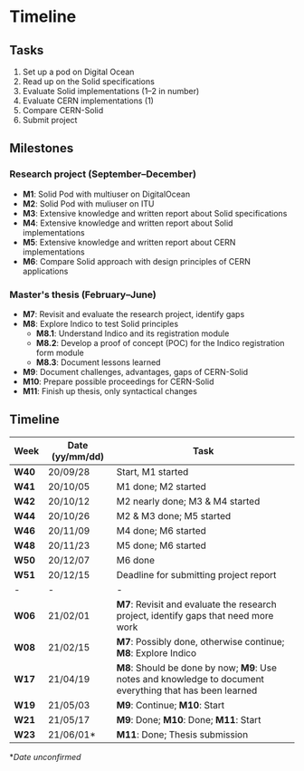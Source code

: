 # Timeline

## Tasks

1. Set up a pod on Digital Ocean
2. Read up on the Solid specifications
3. Evaluate Solid implementations (1–2 in number)
4. Evaluate CERN implementations (1)
5. Compare CERN-Solid
6. Submit project

## Milestones

### Research project (September–December)

* **M1**: Solid Pod with multiuser on DigitalOcean
* **M2**: Solid Pod with muliuser on ITU
* **M3**: Extensive knowledge and written report about Solid specifications
* **M4**: Extensive knowledge and written report about Solid implementations
* **M5**: Extensive knowledge and written report about CERN implementations
* **M6**: Compare Solid approach with design principles of CERN applications

### Master's thesis (February–June)

* **M7**: Revisit and evaluate the research project, identify gaps
* **M8**: Explore Indico to test Solid principles
  * **M8.1**: Understand Indico and its registration module
  * **M8.2**: Develop a proof of concept (POC) for the Indico registration form module
  * **M8.3**: Document lessons learned
* **M9**: Document challenges, advantages, gaps of CERN-Solid
* **M10**: Prepare possible proceedings for CERN-Solid
* **M11**: Finish up thesis, only syntactical changes

## Timeline

| Week | Date (yy/mm/dd) | Task |
|---|---|---|
| **W40** | 20/09/28 | Start, M1 started |
| **W41** | 20/10/05 | M1 done; M2 started |
| **W42** | 20/10/12 | M2 nearly done; M3 & M4 started |
| **W44** | 20/10/26 | M2 & M3 done; M5 started |
| **W46** | 20/11/09 | M4 done; M6 started |
| **W48** | 20/11/23 | M5 done; M6 started |
| **W50** | 20/12/07 | M6 done |
| **W51** | 20/12/15 | Deadline for submitting project report |
|-|-|-|
| **W06** | 21/02/01 | **M7**: Revisit and evaluate the research project, identify gaps that need more work |
| **W08** | 21/02/15 | **M7**: Possibly done, otherwise continue; **M8**: Explore Indico |
| **W17** | 21/04/19 | **M8**: Should be done by now; **M9**: Use notes and knowledge to document everything that has been learned |
| **W19** | 21/05/03 | **M9**: Continue; **M10**: Start |
| **W21** | 21/05/17 | **M9**: Done; **M10**: Done; **M11**: Start |
| **W23** | 21/06/01* | **M11**: Done; Thesis submission |

**Date unconfirmed*
